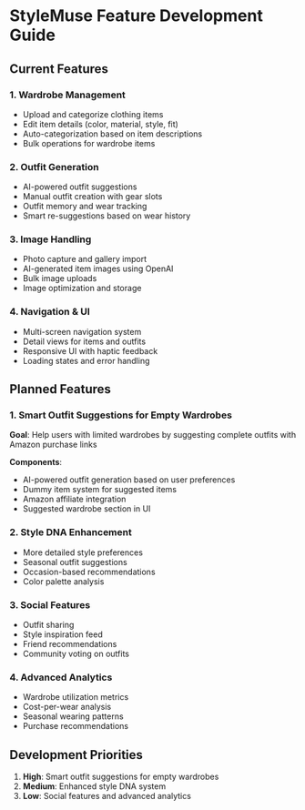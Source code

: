 # StyleMuse Feature Development Guide

## Current Features

### 1. Wardrobe Management
- Upload and categorize clothing items
- Edit item details (color, material, style, fit)
- Auto-categorization based on item descriptions
- Bulk operations for wardrobe items

### 2. Outfit Generation
- AI-powered outfit suggestions
- Manual outfit creation with gear slots
- Outfit memory and wear tracking
- Smart re-suggestions based on wear history

### 3. Image Handling
- Photo capture and gallery import
- AI-generated item images using OpenAI
- Bulk image uploads
- Image optimization and storage

### 4. Navigation & UI
- Multi-screen navigation system
- Detail views for items and outfits
- Responsive UI with haptic feedback
- Loading states and error handling

## Planned Features

### 1. Smart Outfit Suggestions for Empty Wardrobes
**Goal**: Help users with limited wardrobes by suggesting complete outfits with Amazon purchase links

**Components**:
- AI-powered outfit generation based on user preferences
- Dummy item system for suggested items
- Amazon affiliate integration
- Suggested wardrobe section in UI

### 2. Style DNA Enhancement
- More detailed style preferences
- Seasonal outfit suggestions
- Occasion-based recommendations
- Color palette analysis

### 3. Social Features
- Outfit sharing
- Style inspiration feed
- Friend recommendations
- Community voting on outfits

### 4. Advanced Analytics
- Wardrobe utilization metrics
- Cost-per-wear analysis
- Seasonal wearing patterns
- Purchase recommendations

## Development Priorities
1. **High**: Smart outfit suggestions for empty wardrobes
2. **Medium**: Enhanced style DNA system
3. **Low**: Social features and advanced analytics